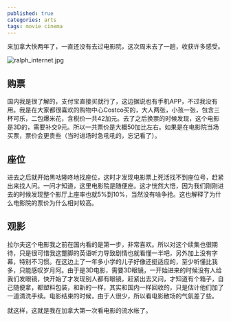```yaml
---
published: true
categories: arts
tags: movie cinema
---
```

来加拿大快两年了，一直还没有去过电影院，这次周末去了一趟，收获许多感受。

![ralph_internet.jpg]({{site.baseurl}}/_posts/ralph_internet.jpg)

## 购票
国内我是很了解的，支付宝直接买就行了，这边据说也有手机APP，不过我没有用。我是在大家都很喜欢的购物中心Costco买的，大人两张，小孩一张，包含三杯可乐，二包爆米花，含税价一共42加元。去了之后换票的时候发现，这个电影是3D的，需要补交9元。所以一共票价是大概50加比左右。如果是在电影院当场买票，票价会更贵些（当时进场时急吼吼的，忘记看了）。

## 座位
进去之后就开始黑咕隆咚地找座位，这时才发现电影票上死活找不到座位号，赶紧出来找人问。一问才知道，这里电影院是随便座。这才恍然大悟，因为我们刚刚进去的时候发现整个影厅上座率也就5%到10%，当然没有啥争抢。这也解释了为什么电影院的票价为什么相对较高。

## 观影
拉尔夫这个电影我之前在国内看的是第一步，非常喜欢。所以对这个续集也很期待，只是很可惜我这蹩脚的英语听力导致剧情也就看懂一半吧，另外加上没有字幕，特别不习惯。在这边上了一年多小学的儿子好像还挺适应的，至少听懂比我多，只能感叹岁月阿。由于是3D电影，需要3D眼镜，一开始进来的时候没有人给我们发眼镜，快开始了才发现别人都有眼镜，赶紧出去又问，才知道有个箱子，自己随便拿，都塑料包装，和新的一样，其实和国内一样回收的，只是估计他们加了一道清洗手续。电影结束的时候，由于人很少，所以看电影散场的气氛差了些。

就这样，这就是我在加拿大第一次看电影的流水帐了。

